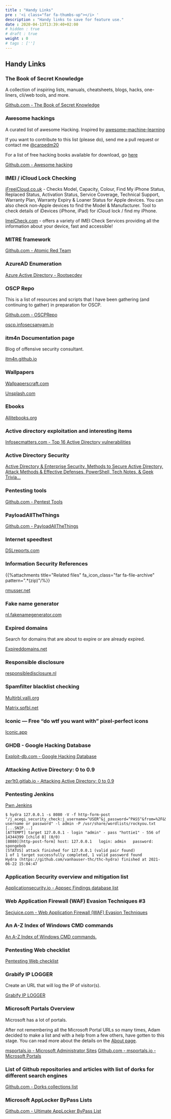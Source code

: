 ```yaml
---
title : "Handy Links"
pre : '<i class="far fa-thumbs-up"></i> '
description : "Handy links to save for feature use."
date : 2020-04-13T13:39:40+02:00
# hidden : true
# draft : true
weight : 0
# tags : ['']
---
```


## Handy Links

### The Book of Secret Knowledge

A collection of inspiring lists, manuals, cheatsheets, blogs, hacks, one-liners, cli/web tools, and more.

[Github.com - The Book of Secret Knowledge](https://github.com/trimstray/the-book-of-secret-knowledge)

### Awesome hackings

A curated list of awesome Hacking. Inspired by [awesome-machine-learning](https://github.com/josephmisiti/awesome-machine-learning/)

If you want to contribute to this list (please do), send me a pull request or contact me [@carpedm20](https://twitter.com/carpedm20)

For a list of free hacking books available for download, go [here](https://github.com/Hack-with-Github/Free-Security-eBooks)

[Github.com - Awesome hacking](https://github.com/carpedm20/awesome-hacking)

### IMEI / iCloud Lock Checking

[iFreeiCloud.co.uk](https://ifreeicloud.co.uk/free-check) - Checks Model, Capacity, Colour, Find My iPhone Status, Replaced Status, Activation Status, Service Coverage, Technical Support, Warranty Plan, Warranty Expiry & Loaner Status for Apple devices. You can also check non-Apple devices to find the Model & Manufacturer. Tool to check details of iDevices (iPhone, iPad) for iCloud lock / find my iPhone.

[ImeiCheck.com](https://imeicheck.com/) - offers a variety of IMEI Check Services providing all the information about your device, fast and accessible!

### MITRE framework

[Github.com - Atomic Red Team](https://github.com/redcanaryco/atomic-red-team)

### AzureAD Enumeration

[Azure Active Directory - Rootsecdev](https://github.com/rootsecdev/Azure-Red-Team)

### OSCP Repo

This is a list of resources and scripts that I have been gathering (and continuing to gather) in preparation for OSCP.

[Github.com - OSCPRepo](https://github.com/rewardone/OSCPRepo)

[oscp.infosecsanyam.in](https://oscp.infosecsanyam.in/)

### itm4n Documentation page

Blog of offensive security consultant.

[itm4n.github.io](https://itm4n.github.io/)

### Wallpapers

[Wallpaperscraft.com](https://wallpaperscraft.com/)

[Unsplash.com](https://unsplash.com/)

### Ebooks

[Allitebooks.org](https://allitbooks.net/)

### Active directory exploitation and interesting items

[Infosecmatters.com - Top 16 Active Directory vulnerabilities](https://www.infosecmatter.com/top-16-active-directory-vulnerabilities/)

### Active Directory Security

[Active Directory & Enterprise Security, Methods to Secure Active Directory, Attack Methods & Effective Defenses, PowerShell, Tech Notes, & Geek Trivia…](https://adsecurity.org/)

### Pentesting tools

[Github.com - Pentest Tools](https://github.com/S3cur3Th1sSh1t/Pentest-Tools)

### PayloadAllTheThings

[Github.com - PayloadAllTheThings](https://github.com/swisskyrepo/PayloadsAllTheThings)

### Internet speedtest

[DSLreports.com](https://www.dslreports.com/)

### Information Security References

{{%attachments title="Related files" fa_icon_class="far fa-file-archive" pattern=".*(zip)"/%}}

[rmusser.net](https://rmusser.net/docs/)

### Fake name generator

[nl.fakenamegenerator.com](https://nl.fakenamegenerator.com/gen-random-nl-nl.php)

### Expired domains

Search for domains that are about to expire or are already expired.

[Expireddomains.net](https://www.expireddomains.net/)

### Responsible disclosure

[responsibledisclosure.nl](https://responsibledisclosure.nl/)

### Spamfilter blacklist checking

[Multirbl.valli.org](https://multirbl.valli.org/lookup/)

[Matrix.spfbl.net](https://matrix.spfbl.net/)

### Iconic — Free “do wtf you want with” pixel-perfect icons

[Iconic.app](https://iconic.app/)

### GHDB - Google Hacking Database

[Exploit-db.com - Google Hacking Database](https://www.exploit-db.com/google-hacking-database)

### Attacking Active Directory: 0 to 0.9

[zer1t0.gitlab.io - Attacking Active Directory: 0 to 0.9](https://zer1t0.gitlab.io/posts/attacking_ad/)

### Pentesting Jenkins

[Pwn Jenkins](https://github.com/gquere/pwn_jenkins)

```plain
$ hydra 127.0.0.1 -s 8080 -V -f http-form-post "/j_acegi_security_check:j_username=^USER^&j_password=^PASS^&from=%2F&Submit=Sign+in&Login=Login:Invalid username or password" -l admin -P /usr/share/wordlists/rockyou.txt            
[...SNIP...]
[ATTEMPT] target 127.0.0.1 - login "admin" - pass "hottie1" - 556 of 14344399 [child 8] (0/0)
[8080][http-post-form] host: 127.0.0.1   login: admin   password: spongebob
[STATUS] attack finished for 127.0.0.1 (valid pair found)
1 of 1 target successfully completed, 1 valid password found
Hydra (https://github.com/vanhauser-thc/thc-hydra) finished at 2021-06-22 15:04:47
```

### Application Security overview and mitigation list

[Applicationsecurity.io - Appsec Findings database list](https://applicationsecurity.io/appsec-findings-database-list/)

### Web Application Firewall (WAF) Evasion Techniques #3

[Secjuice.com - Web Application Firewall (WAF) Evasion Techniques](https://www.secjuice.com/web-application-firewall-waf-evasion/)

### An A-Z Index of Windows CMD commands

[An A-Z Index of Windows CMD commands.](https://ss64.com/nt/)

### Pentesting Web checklist

[Pentesting Web checklist](https://pentestbook.six2dez.com/others/web-checklist)

### Grabify IP LOGGER

Create an URL that will log the IP of visitor(s).

[Grabify IP LOGGER](https://grabify.link/)

### Microsoft Portals Overview

Microsoft has a lot of portals.

After not remembering all the Microsoft Portal URLs so many times, Adam decided to make a list and with a help from a few others, have gotten to this stage. You can read more about the details on the [About page](https://github.com/adamfowlerit/msportals.io/blob/master/about.md).

[msportals.io - Microsoft Administrator Sites](https://msportals.io/)
[Github.com - msportals.io - Microsoft Portals](https://github.com/adamfowlerit/msportals.io)

### List of Github repositories and articles with list of dorks for different search engines

[Github.com - Dorks collections list](https://github.com/cipher387/Dorks-collections-list)

### Microsoft AppLocker ByPass Lists

[Github.com - Ultimate AppLocker ByPass List](https://github.com/api0cradle/UltimateAppLockerByPassList)
